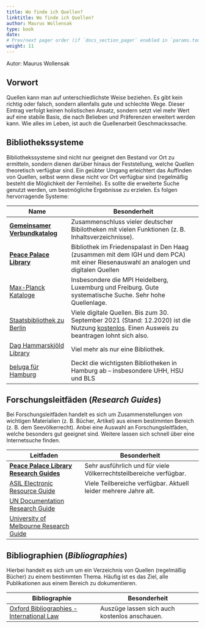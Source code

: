 ```yaml
---
title: Wo finde ich Quellen?
linktitle: Wo finde ich Quellen?
author: Maurus Wollensak
type: book
date: 
# Prev/next pager order (if `docs_section_pager` enabled in `params.toml`)
weight: 11
---
```


Autor: Maurus Wollensak

## Vorwort

Quellen kann man auf unterschiedlichste Weise beziehen. Es gibt kein richtig oder falsch, sondern allenfalls gute und schlechte Wege. Dieser Eintrag verfolgt keinen holistischen Ansatz, sondern setzt viel mehr Wert auf eine stabile Basis, die nach Belieben und Präferenzen erweitert werden kann. Wie alles im Leben, ist auch die Quellenarbeit Geschmackssache.

## Bibliothekssysteme
Bibliothekssysteme sind nicht nur geeignet den Bestand vor Ort zu ermitteln, sondern dienen darüber hinaus der Feststellung, welche Quellen theoretisch verfügbar sind. Ein geübter Umgang erleichtert das Auffinden von Quellen, selbst wenn diese nicht vor Ort verfügbar sind (regelmäßig besteht die Möglichkeit der Fernleihe). Es sollte die erweiterte Suche genutzt werden, um bestmögliche Ergebnisse zu erzielen. Es folgen hervorragende Systeme:

|Name|Besonderheit|
|-|-|
|[**Gemeinsamer Verbundkatalog**](https://kxp.k10plus.de/DB=2.1/SET=1/TTL=2/ADVANCED_SEARCHFILTER)|Zusammenschluss vieler deutscher Bibilotheken mit vielen Funktionen (z. B. Inhaltsverzeichnisse).|
|[**Peace Palace Library**](https://peacepalace.on.worldcat.org/advancedsearch?databaseList=283)| Bibliothek im Friedenspalast in Den Haag (zusammen mit dem IGH und dem PCA) mit einer Riesenauswahl an analogen und digitalen Quellen|
|[Max-Planck Kataloge](https://aleph.mpg.de)|Insbesondere die MPI Heidelberg, Luxemburg und Freiburg. Gute systematische Suche. Sehr hohe Quellenlage.|
|[Staatsbibliothek zu Berlin](http://stabikat.de)|Viele digitale Quellen. Bis zum 30. September 2021 (Stand: 12.2020) ist die Nutzung [kostenlos](https://staatsbibliothek-berlin.de/fileadmin/user_upload/zentrale_Seiten/benutzungsabteilung/pdf/Gebuehrenordnung.pdf). Einen Ausweis zu beantragen lohnt sich also.|
|[Dag Hammarskjöld Library](https://library.un.org)|Viel mehr als nur eine Bibliothek.|
|[beluga für Hamburg](https://beluga.sub.uni-hamburg.de/vufind/Search/Advanced?lookfor=all+Continental+shelf+dispute+between+Libya+and+Tunisia%2C+submitted+to+the+International+Court+of+Justice+1979&library=BELUGA_ALL)|Deckt die wichtigsten Bibliotheken in Hamburg ab – insbesondere UHH, HSU und BLS|

## Forschungsleitfäden (*Research Guides*)

Bei Forschungsleitfäden handelt es sich um Zusammenstellungen von wichtigen Materialien (z. B. Bücher, Artikel) aus einem bestimmten Bereich (z. B. dem Seevölkerrecht). Anbei eine Auswahl an Forschungsleitfäden, welche besonders gut geeignet sind. Weitere lassen sich schnell über eine Internetsuche finden.

|Leitfaden|Besonderheit|
|-|-|
|[**Peace Palace Library Research Guides**](https://www.peacepalacelibrary.nl/collection/about-the-collection/collection-profile-topics/)| Sehr ausführlich und für viele Völkerrechtsteilbereiche verfügbar.|
|[ASIL Electronic Resource Guide](https://www.asil.org/resources/electronic-resource-guide-erg)|Viele Teilbereiche verfügbar. Aktuell leider mehrere Jahre alt.|
|[UN Documentation Research Guide](http://research.un.org/en/docs/law)||
|[University of Melbourne Research Guide](https://unimelb.libguides.com/internationallaw/intro)||

## Bibliographien (*Bibliographies*)

Hierbei handelt es sich um um ein Verzeichnis von Quellen (regelmäßig Bücher) zu einem bestimmten Thema. Häufig ist es das Ziel, alle Publikationen aus einem Bereich zu dokumentieren.

|Bibliographie|Besonderheit|
|-|-|
|[Oxford Bibliographies - International Law](https://www.oxfordbibliographies.com/browse?module_0=obo-9780199796953)|Auszüge lassen sich auch kostenlos anschauen.|